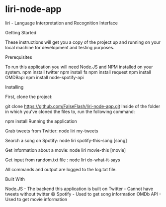 # liri-node-app
liri - Language Interpretation and Recognition Interface

Getting Started

These instructions will get you a copy of the project up and running on your local machine for development and testing purposes.

Prerequisites

To run this application you will need Node.JS and NPM installed on your system.
npm install twitter
npm install fs
npm install request
npm install OMDBapi
npm install node-spotify-api

Installing

First, clone the project:

git clone https://github.com/FalseFlash/liri-node-app.git
Inside of the folder in which you've cloned the files to, run the following command:

npm install
Running the application

Grab tweets from Twitter: node liri my-tweets

Search a song on Spotify: node liri spotify-this-song [song]

Get information about a movie: node liri movie-this [movie]

Get input from random.txt file : node liri do-what-it-says

All commands and output are logged to the log.txt file.


Built With

Node.JS - The backend this application is built on
Twitter - Cannot have tweets without twitter 😄
Spotify - Used to get song information
OMDb API - Used to get movie information
